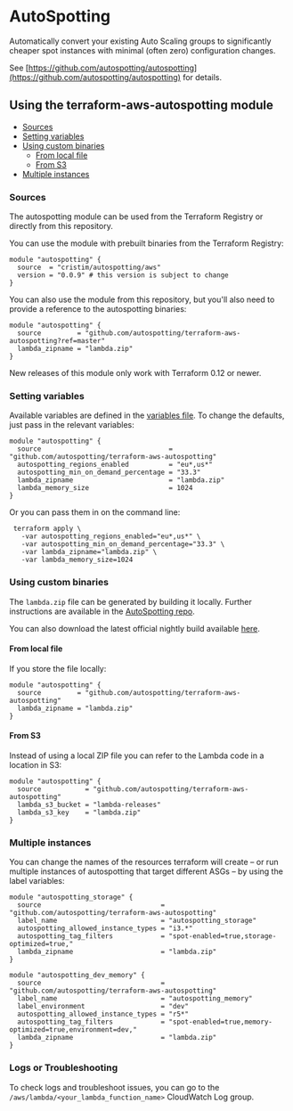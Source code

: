 # AutoSpotting

Automatically convert your existing Auto Scaling groups to significantly cheaper spot instances with minimal (often zero) configuration changes.

See [https://github.com/autospotting/autospotting](https://github.com/autospotting/autospotting) for details.

## Using the terraform-aws-autospotting module

* [Sources](#sources)
* [Setting variables](#setting-variables)
* [Using custom binaries](#using-custom-binaries)
  * [From local file](#from-local-file)
  * [From S3](#from-s3)
* [Multiple instances](#multiple-instances)

### Sources

The autospotting module can be used from the Terraform Registry or directly from this repository.

You can use the module with prebuilt binaries from the Terraform Registry:

```hcl
module "autospotting" {
  source  = "cristim/autospotting/aws"
  version = "0.0.9" # this version is subject to change
}
```

You can also use the module from this repository, but you'll also need to provide a reference to the autospotting binaries:

```hcl
module "autospotting" {
  source         = "github.com/autospotting/terraform-aws-autospotting?ref=master"
  lambda_zipname = "lambda.zip"
}
```

New releases of this module only work with Terraform 0.12 or newer.

### Setting variables

Available variables are defined in the [variables file](variables.tf). To change the defaults, just pass in the relevant variables:

```hcl
module "autospotting" {
  source                                = "github.com/autospotting/terraform-aws-autospotting"
  autospotting_regions_enabled          = "eu*,us*"
  autospotting_min_on_demand_percentage = "33.3"
  lambda_zipname                        = "lambda.zip"
  lambda_memory_size                    = 1024
}
```

Or you can pass them in on the command line:

``` shell
 terraform apply \
   -var autospotting_regions_enabled="eu*,us*" \
   -var autospotting_min_on_demand_percentage="33.3" \
   -var lambda_zipname="lambda.zip" \
   -var lambda_memory_size=1024
```

### Using custom binaries

The `lambda.zip` file can be generated by building it locally. Further instructions are available in the [AutoSpotting repo](https://github.com/AutoSpotting/AutoSpotting/blob/master/CUSTOM_BUILDS.md).

You can also download the latest official nightly build available [here](https://cloudprowess.s3.amazonaws.com/nightly/lambda.zip).

#### From local file

If you store the file locally:

```hcl
module "autospotting" {
  source         = "github.com/autospotting/terraform-aws-autospotting"
  lambda_zipname = "lambda.zip"
}
```

#### From S3

Instead of using a local ZIP file you can refer to the Lambda code in a location in S3:

```hcl
module "autospotting" {
  source           = "github.com/autospotting/terraform-aws-autospotting"
  lambda_s3_bucket = "lambda-releases"
  lambda_s3_key    = "lambda.zip"
}
```

### Multiple instances

You can change the names of the resources terraform will create – or run multiple instances of autospotting that target different ASGs – by using the label variables:

```hcl
module "autospotting_storage" {
  source                              = "github.com/autospotting/terraform-aws-autospotting"
  label_name                          = "autospotting_storage"
  autospotting_allowed_instance_types = "i3.*"
  autospotting_tag_filters            = "spot-enabled=true,storage-optimized=true,"
  lambda_zipname                      = "lambda.zip"
}

module "autospotting_dev_memory" {
  source                              = "github.com/autospotting/terraform-aws-autospotting"
  label_name                          = "autospotting_memory"
  label_environment                   = "dev"
  autospotting_allowed_instance_types = "r5*"
  autospotting_tag_filters            = "spot-enabled=true,memory-optimized=true,environment=dev,"
  lambda_zipname                      = "lambda.zip"
}
```

### Logs or Troubleshooting

To check logs and troubleshoot issues, you can go to the `/aws/lambda/<your_lambda_function_name>` CloudWatch Log group.
